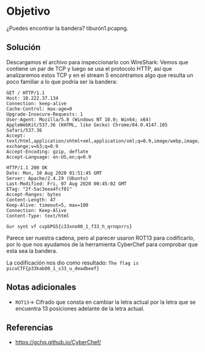 # Objetivo

¿Puedes encontrar la bandera? tiburón1.pcapng.
## Solución

Descargamos el archivo para inspeccionarlo con WireShark:
Vemos que contiene un par de TCP y luego se usa el protocolo HTTP, asi que analizaremos estos TCP y en el stream 5 encontramos algo que resulta un poco familiar a lo que podria ser la bandera:
```
GET / HTTP/1.1
Host: 18.222.37.134
Connection: keep-alive
Cache-Control: max-age=0
Upgrade-Insecure-Requests: 1
User-Agent: Mozilla/5.0 (Windows NT 10.0; Win64; x64) AppleWebKit/537.36 (KHTML, like Gecko) Chrome/84.0.4147.105 Safari/537.36
Accept: text/html,application/xhtml+xml,application/xml;q=0.9,image/webp,image/apng,*/*;q=0.8,application/signed-exchange;v=b3;q=0.9
Accept-Encoding: gzip, deflate
Accept-Language: en-US,en;q=0.9

HTTP/1.1 200 OK
Date: Mon, 10 Aug 2020 01:51:45 GMT
Server: Apache/2.4.29 (Ubuntu)
Last-Modified: Fri, 07 Aug 2020 00:45:02 GMT
ETag: "2f-5ac3eea4fcf01"
Accept-Ranges: bytes
Content-Length: 47
Keep-Alive: timeout=5, max=100
Connection: Keep-Alive
Content-Type: text/html

Gur synt vf cvpbPGS{c33xno00_1_f33_h_qrnqorrs}
```
Parece ser nuestra cadena, pero al parecer usaron ROT13 para codificarlo, por lo que nos ayudamos de la herramienta CyberChef para comprobar que esta sea la bandera.

La codificación nos dio como resultado:
`The flag is picoCTF{p33kab00_1_s33_u_deadbeef}`
## Notas adicionales

- `ROT13`-> Cifrado que consta en cambiar la letra actual por la letra que se encuentra 13 posiciones adelante de la letra actual.
## Referencias

- https://gchq.github.io/CyberChef/